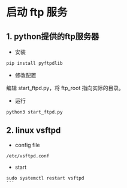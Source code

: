 # 启动 ftp 服务

## 1. python提供的ftp服务器

* 安装

```
pip install pyftpdlib
```

* 修改配置

编辑 start_ftpd.py，将 ftp_root 指向实际的目录。

* 运行

```
python3 start_ftpd.py
```

## 2. linux vsftpd

* config file

```
/etc/vsftpd.conf
```

* start

````
sudo systemctl restart vsftpd
```

